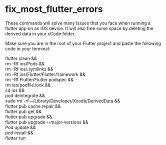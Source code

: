 # fix_most_flutter_errors

These commands will solve many issues that you face when running a flutter app on an IOS device. It will also free some space by deleting the derived data in your xCode folder.

Make sure you are in the root of your Flutter project and paste the following code in your terminal:



flutter clean && <br>
rm -Rf ios/Pods && <br>
rm -Rf ios/.symlinks && <br>
rm -Rf ios/Flutter/Flutter.framework && <br>
rm -Rf Flutter/Flutter.podspec &&  <br>
rm ios/podfile.lock && <br>
cd ios && <br>
pod deintegrate && <br>
sudo rm -rf ~/Library/Developer/Xcode/DerivedData && <br>
flutter pub cache repair && <br>
flutter pub get && <br>
flutter pub upgrade && <br>
flutter pub upgrade --major-versions && <br>
Pod update && <br>
pod install && <br>
flutter run
